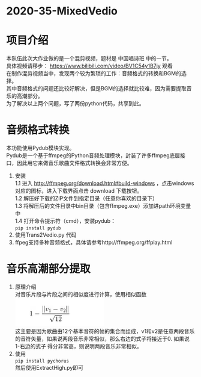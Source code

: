 # 2020-35-MixedVedio
项目介绍
=======
  本队伍此次大作业做的是一个混剪视频，题材是 中国唱诗班 中的一节。  
  具体视频请移步： https://www.bilibili.com/video/BV1C54y1B7jy 观看  
  在制作混剪视频当中，发现两个较为繁琐的工作：音频格式的转换和BGM的选择。  
  其中音频格式的问题还比较好解决，但是BGM的选择就比较难，因为需要提取音乐的高潮部分。  
  为了解决以上两个问题，写了两份python代码，共享到此。  
    
  音频格式转换
  ===
  本功能使用Pydub模块实现。  
  Pydub是一个基于ffmpeg的Python音频处理模块，封装了许多ffmpeg底层接口，因此用它来做音乐歌曲文件格式转换会非常方便。  
  1.  安装  
    1.1 进入 http://ffmpeg.org/download.html#build-windows  ，点击windows对应的图标，进入下载界面点击 download 下载按钮。    
    1.2 解压好下载的ZIP文件到指定目录（任意你喜欢的目录下）  
    1.3 将解压后的文件目录中bin目录（包含ffmpeg.exe）添加进path环境变量中  
    1.4 打开命令提示符（cmd），安装pydub：  
   ` pip install pydub `  
  2. 使用Trans2Vedio.py 代码  
  3. ffpeg支持多种音频格式，具体请参考http://ffmpeg.org/ffplay.html
     
  音乐高潮部分提取
  ===
 1. 原理介绍  
 对音乐片段与片段之间的相似度进行计算，使用相似函数  
![相似函数](https://github.com/multimedia-application-course/2020-35-MixedVedio/blob/master/Similar.png)  
这主要是因为歌曲由12个基本音符的帧的集合而组成，v1和v2是任意两段音乐的音符矢量，如果说两段音乐非常相似，那么右边的式子将接近于0. 如果说 1-右边的式子 得分非常高，则说明两段音乐非常相似。  
2. 使用  
`pip install pychorus`  
然后使用ExtractHigh.py即可
